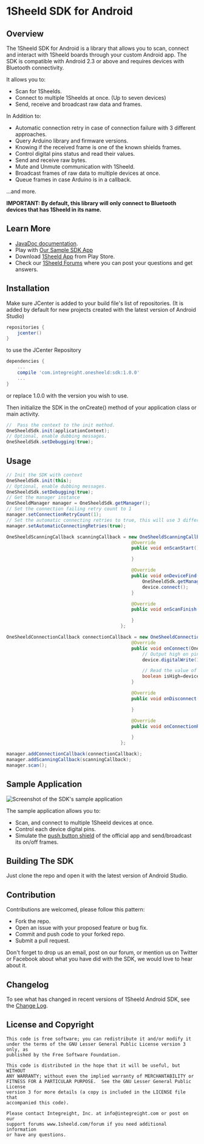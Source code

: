 # 1Sheeld SDK for Android #

## Overview ##

The 1Sheeld SDK for Android is a library that allows you to scan, connect and interact with 1Sheeld boards through your custom Android app. The SDK is compatible with Android 2.3 or above and requires devices with Bluetooth connectivity.

It allows you to:
- Scan for 1Sheelds.
- Connect to multiple 1Sheelds at once. (Up to seven devices)
- Send, receive and broadcast raw data and frames.

In Addition to:
- Automatic connection retry in case of connection failure with 3 different approaches.
- Query Arduino library and firmware versions.
- Knowing if the received frame is one of the known shields frames.
- Control digital pins status and read their values.
- Send and receive raw bytes.
- Mute and Unmute communication with 1Sheeld.
- Broadcast frames of raw data to multiple devices at once.
- Queue frames in case Arduino is in a callback.

...and more.

**IMPORTANT:  By default, this library will only connect to Bluetooth devices that has 1Sheeld in its name.**

## Learn More ##
 - [JavaDoc documentation](http://1sheeld.com/AndroidSDK/JavaDocs/).
 - Play with [Our Sample SDK App](https://github.com/Integreight/1Sheeld-Android-SDK/tree/master/sampleApplication)
 - Download [1Sheeld App](https://play.google.com/store/apps/details?id=com.integreight.onesheeld) from Play Store.
 - Check our [1Sheeld Forums](http://www.1sheeld.com/forum) where you can post your questions and get answers.

## Installation ##

Make sure JCenter is added to your build file's list of repositories. (It is added by default for new projects created with the latest version of Android Studio)

```groovy
repositories {
    jcenter()
}
```

to use the JCenter Repository

```groovy
dependencies {
    ...
    compile 'com.integreight.onesheeld:sdk:1.0.0'
    ...
}
```

or replace 1.0.0 with the version you wish to use.

Then initialize the SDK in the onCreate() method of your application class or main activity.

```java
//  Pass the context to the init method.
OneSheeldSdk.init(applicationContext);
// Optional, enable dubbing messages.
OneSheeldSdk.setDebugging(true);
```

## Usage ##

```java
// Init the SDK with context
OneSheeldSdk.init(this);
// Optional, enable dubbing messages.
OneSheeldSdk.setDebugging(true);
// Get the manager instance
OneSheeldManager manager = OneSheeldSdk.getManager();
// Set the connection failing retry count to 1
manager.setConnectionRetryCount(1);
// Set the automatic connecting retries to true, this will use 3 different methods for connecting
manager.setAutomaticConnectingRetries(true);

OneSheeldScanningCallback scanningCallback = new OneSheeldScanningCallback() {
                                              @Override
                                              public void onScanStart() {

                                              }

                                              @Override
                                              public void onDeviceFind(OneSheeldDevice device) {
                                                  OneSheeldSdk.getManager().cancelScanning();
                                                  device.connect();
                                              }

                                              @Override
                                              public void onScanFinish(List<OneSheeldDevice> foundDevices) {

                                              }
                                          };

OneSheeldConnectionCallback connectionCallback = new OneSheeldConnectionCallback() {
                                              @Override
                                              public void onConnect(OneSheeldDevice device) {
                                                  // Output high on pin 13
                                                  device.digitalWrite(13,true);

                                                  // Read the value of pin 12
                                                  boolean isHigh=device.digitalRead(12);
                                              }

                                              @Override
                                              public void onDisconnect(OneSheeldDevice device) {

                                              }

                                              @Override
                                              public void onConnectionRetry(OneSheeldDevice device, int retryCount) {

                                              }
                                          };

manager.addConnectionCallback(connectionCallback);
manager.addScanningCallback(scanningCallback);
manager.scan();
```

## Sample Application ##

![Screenshot of the SDK's sample application](http://i.imgur.com/JLoBce4.png)

The sample application allows you to:
- Scan, and connect to multiple 1Sheeld devices at once.
- Control each device digital pins.
- Simulate the [push button shield](http://1sheeld.com/shields/push-button-shield/) of the official app and send/broadcast its on/off frames.

## Building The SDK ##

Just clone the repo and open it with the latest version of Android Studio.

## Contribution ##

Contributions are welcomed, please follow this pattern:
- Fork the repo.
- Open an issue with your proposed feature or bug fix.
- Commit and push code to your forked repo.
- Submit a pull request.

Don't forget to drop us an email, post on our forum, or mention us on Twitter or Facebook about what you have did with the SDK, we would love to hear about it.

## Changelog ##

To see what has changed in recent versions of 1Sheeld Android SDK, see the [Change Log](CHANGELOG.md).

## License and Copyright ##

```
This code is free software; you can redistribute it and/or modify it
under the terms of the GNU Lesser General Public License version 3 only, as
published by the Free Software Foundation.

This code is distributed in the hope that it will be useful, but WITHOUT
ANY WARRANTY; without even the implied warranty of MERCHANTABILITY or
FITNESS FOR A PARTICULAR PURPOSE.  See the GNU Lesser General Public License
version 3 for more details (a copy is included in the LICENSE file that
accompanied this code).

Please contact Integreight, Inc. at info@integreight.com or post on our
support forums www.1sheeld.com/forum if you need additional information
or have any questions.
```
